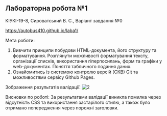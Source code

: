 ## Лабораторна робота №1

КІУКІ-19-8, Сироватський В. С., Варіант завдання №0

https://autobus410.github.io/laba1/

Мета роботи:
1. Вивчити принципи побудови HTML-документа, його структуру та форматування. Розглянути можливості форматування тексту, організації списків, використання гіперпосилань, форм та графіки у web-документах. Поняття табличного подання даних.
2. Ознайомитись із системою контролю версій (CКВ) Git та можливостями сервісу Github Pages.

Зображення результатів валідації:
![2](https://user-images.githubusercontent.com/131663941/234113370-37dcf005-71c9-4e0a-b771-59178cf4b2a9.png)

Висновки по роботі: За результатами валідації виникла помилка через відсутність CSS та використання застарілого стилю, а також було отримано попередження через порожні заголовки.
